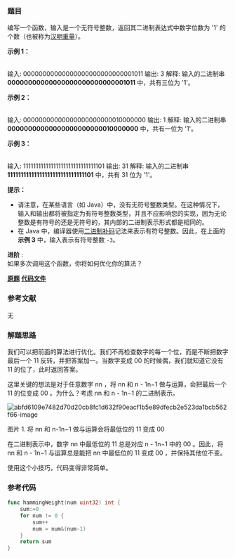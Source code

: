 ### 题目
编写一个函数，输入是一个无符号整数，返回其二进制表达式中数字位数为 '1'
的个数（也被称为[汉明重量](https://baike.baidu.com/item/%E6%B1%89%E6%98%8E%E9%87%8D%E9%87%8F)）。



**示例 1：**


​    
    输入: 00000000000000000000000000001011
    输出: 3
    解释: 输入的二进制串 **00000000000000000000000000001011**  中，共有三位为 '1'。


**示例 2：**


​    
    输入: 00000000000000000000000010000000
    输出: 1
    解释: 输入的二进制串 **00000000000000000000000010000000**  中，共有一位为 '1'。


**示例 3：**


​    
    输入: 11111111111111111111111111111101
    输出: 31
    解释: 输入的二进制串 **11111111111111111111111111111101** 中，共有 31 位为 '1'。



**提示：**

  * 请注意，在某些语言（如 Java）中，没有无符号整数类型。在这种情况下，输入和输出都将被指定为有符号整数类型，并且不应影响您的实现，因为无论整数是有符号的还是无符号的，其内部的二进制表示形式都是相同的。
  * 在 Java 中，编译器使用[二进制补码](https://baike.baidu.com/item/二进制补码/5295284)记法来表示有符号整数。因此，在上面的  **示例 3**  中，输入表示有符号整数 `-3`。



**进阶** :  
如果多次调用这个函数，你将如何优化你的算法？

 **[原题](https://leetcode-cn.com/problems/number-of-1-bits/)**    **[代码文件](https://github.com/LZH139/leetcode_Go/blob/master/src/BitManipulation/simple/NumberOf1Bits/NumberOf1Bits.go)**


### 参考文献
无

### 解题思路

我们可以把前面的算法进行优化。我们不再检查数字的每一个位，而是不断把数字最后一个 11 反转，并把答案加一。当数字变成 00 的时候偶，我们就知道它没有 11 的位了，此时返回答案。

这里关键的想法是对于任意数字 nn ，将 nn 和 n - 1n−1 做与运算，会把最后一个 11 的位变成 00 。为什么？考虑 nn 和 n - 1n−1 的二进制表示。

![abfd6109e7482d70d20cb8fc1d632f90eacf1b5e89dfecb2e523da1bcb562f66-image](https://tva1.sinaimg.cn/large/007S8ZIlgy1gdpogt98z0j30of0nd0tl.jpg)

图片 1. 将 nn 和 n-1n−1 做与运算会将最低位的 11 变成 00

在二进制表示中，数字 nn 中最低位的 11 总是对应 n - 1n−1 中的 00 。因此，将 nn 和 n - 1n−1 与运算总是能把 nn 中最低位的 11 变成 00 ，并保持其他位不变。

使用这个小技巧，代码变得非常简单。


### 参考代码

```go
func hammingWeight(num uint32) int {
    sum:=0
    for num != 0 {
        sum++
        num = num&(num-1)
    }
    return sum
}

```




